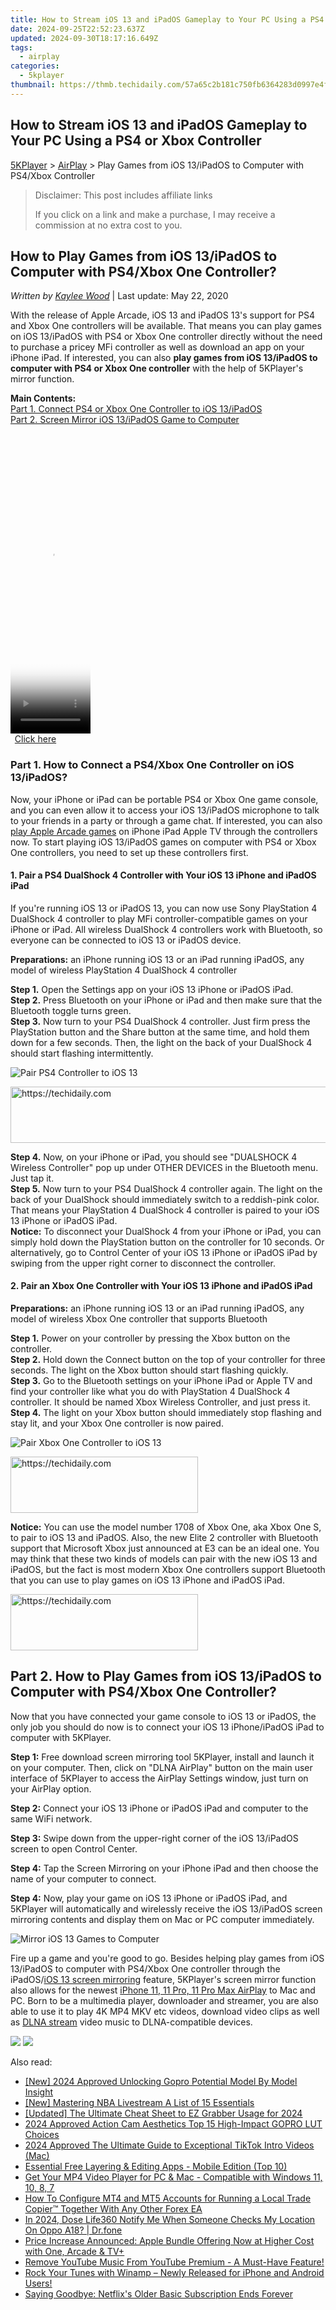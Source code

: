 ```yaml
---
title: How to Stream iOS 13 and iPadOS Gameplay to Your PC Using a PS4 or Xbox Controller
date: 2024-09-25T22:52:23.637Z
updated: 2024-09-30T18:17:16.649Z
tags:
  - airplay
categories:
  - 5kplayer
thumbnail: https://thmb.techidaily.com/57a65c2b181c750fb6364283d0997e4f78e21ce130fdd9928a29e2fa7b69ddd1.jpg
---
```


## How to Stream iOS 13 and iPadOS Gameplay to Your PC Using a PS4 or Xbox Controller

[5KPlayer](https://tools.techidaily.com/5kplayer/products/) \> [AirPlay](https://tools.techidaily.com/5kplayer/airplay/) \> Play Games from iOS 13/iPadOS to Computer with PS4/Xbox Controller

>  Disclaimer: This post includes affiliate links
>
>  If you click on a link and make a purchase, I may receive a commission at no extra cost to you.
>

## How to Play Games from iOS 13/iPadOS to Computer with PS4/Xbox One Controller?

 _Written by [Kaylee Wood](https://www.quora.com/profile/Amanda-Hu-21)_ | Last update: May 22, 2020

With the release of Apple Arcade, iOS 13 and iPadOS 13's support for PS4 and Xbox One controllers will be available. That means you can play games on iOS 13/iPadOS with PS4 or Xbox One controller directly without the need to purchase a pricey MFi controller as well as download an app on your iPhone iPad. If interested, you can also **play games from iOS 13/iPadOS to computer with PS4 or Xbox One controller** with the help of 5KPlayer's mirror function.

**Main Contents:**  
[Part 1\. Connect PS4 or Xbox One Controller to iOS 13/iPadOS](https://tools.techidaily.com/5kplayer/airplay/)  
[Part 2\. Screen Mirror iOS 13/iPadOS Game to Computer](https://tools.techidaily.com/5kplayer/airplay/)

<!-- affiliate ads begin -->
<span id="1977020">
					<video width="128" height="480" style="cursor:pointer"
           poster="//a.impactradius-go.com/display-clicktoplayimage/1977020.png"
           onclick="if(!this.playClicked){this.play();this.setAttribute('controls',true);this.playClicked=true;}">
	   <source src="//a.impactradius-go.com/display-ad/22993-1977020">
	   <img src="//a.impactradius-go.com/display-clicktoplayimage/1977020.png" style="border: none; height: 100%; width: 100%; object-fit: contain">
	</video>
	<div style="width:80px;text-align:center"><a href="javascript:window.open(decodeURIComponent('https%3A%2F%2Fhomestyler.sjv.io%2Fc%2F5597632%2F1977020%2F22993'), '_blank');void(0);">Click here</a></div>
</span>
<img height="0" width="0" src="https://imp.pxf.io/i/5597632/1977020/22993" style="position:absolute;visibility:hidden;" border="0" />
<!-- affiliate ads end -->

### Part 1\. How to Connect a PS4/Xbox One Controller on iOS 13/iPadOS?

Now, your iPhone or iPad can be portable PS4 or Xbox One game console, and you can even allow it to access your iOS 13/iPadOS microphone to talk to your friends in a party or through a game chat. If interested, you can also [play Apple Arcade games](https://tools.techidaily.com/5kplayer/airplay/) on iPhone iPad Apple TV through the controllers now. To start playing iOS 13/iPadOS games on computer with PS4 or Xbox One controllers, you need to set up these controllers first.

#### **1\. Pair a PS4 DualShock 4 Controller with Your iOS 13 iPhone and iPadOS iPad**

If you're running iOS 13 or iPadOS 13, you can now use Sony PlayStation 4 DualShock 4 controller to play MFi controller-compatible games on your iPhone or iPad. All wireless DualShock 4 controllers work with Bluetooth, so everyone can be connected to iOS 13 or iPadOS device.

**Preparations:** an iPhone running iOS 13 or an iPad running iPadOS, any model of wireless PlayStation 4 DualShock 4 controller

**Step 1.** Open the Settings app on your iOS 13 iPhone or iPadOS iPad.  
**Step 2.** Press Bluetooth on your iPhone or iPad and then make sure that the Bluetooth toggle turns green.  
**Step 3.** Now turn to your PS4 DualShock 4 controller. Just firm press the PlayStation button and the Share button at the same time, and hold them down for a few seconds. Then, the light on the back of your DualShock 4 should start flashing intermittently. 

![Pair PS4 Controller to iOS 13](https://www.5kplayer.com/airplay/img/pair-ps4-controller-to-ios13.jpg) 

<!-- affiliate ads begin -->
<a href="https://ephamedtechinc.pxf.io/c/5597632/2137211/26400" target="_top" id="2137211">
  <img src="//a.impactradius-go.com/display-ad/26400-2137211" border="0" alt="https://techidaily.com" width="728" height="90"/>
</a>
<img height="0" width="0" src="https://ephamedtechinc.pxf.io/i/5597632/2137211/26400" style="position:absolute;visibility:hidden;" border="0" />
<!-- affiliate ads end -->

**Step 4.** Now, on your iPhone or iPad, you should see "DUALSHOCK 4 Wireless Controller" pop up under OTHER DEVICES in the Bluetooth menu. Just tap it.  
**Step 5.** Now turn to your PS4 DualShock 4 controller again. The light on the back of your DualShock should immediately switch to a reddish-pink color. That means your PlayStation 4 DualShock 4 controller is paired to your iOS 13 iPhone or iPadOS iPad.  
**Notice:** To disconnect your DualShock 4 from your iPhone or iPad, you can simply hold down the PlayStation button on the controller for 10 seconds. Or alternatively, go to Control Center of your iOS 13 iPhone or iPadOS iPad by swiping from the upper right corner to disconnect the controller.

#### **2\. Pair an Xbox One Controller with Your iOS 13 iPhone and iPadOS iPad**

**Preparations:** an iPhone running iOS 13 or an iPad running iPadOS, any model of wireless Xbox One controller that supports Bluetooth

**Step 1.** Power on your controller by pressing the Xbox button on the controller.  
**Step 2.** Hold down the Connect button on the top of your controller for three seconds. The light on the Xbox button should start flashing quickly.  
**Step 3.** Go to the Bluetooth settings on your iPhone iPad or Apple TV and find your controller like what you do with PlayStation 4 DualShock 4 controller. It should be named Xbox Wireless Controller, and just press it.  
**Step 4.** The light on your Xbox button should immediately stop flashing and stay lit, and your Xbox One controller is now paired.

![Pair Xbox One Controller to iOS 13](https://www.5kplayer.com/airplay/img/pair-xbox-controller-to-ios13.jpg) 

<!-- affiliate ads begin -->
<a href="https://homestyler.sjv.io/c/5597632/1943750/22993" target="_top" id="1943750">
  <img src="//a.impactradius-go.com/display-ad/22993-1943750" border="0" alt="https://techidaily.com" width="300" height="90"/>
</a>
<img height="0" width="0" src="https://homestyler.sjv.io/i/5597632/1943750/22993" style="position:absolute;visibility:hidden;" border="0" />
<!-- affiliate ads end -->

**Notice:** You can use the model number 1708 of Xbox One, aka Xbox One S, to pair to iOS 13 and iPadOS. Also, the new Elite 2 controller with Bluetooth support that Microsoft Xbox just announced at E3 can be an ideal one. You may think that these two kinds of models can pair with the new iOS 13 and iPadOS, but the fact is most modern Xbox One controllers support Bluetooth that you can use to play games on iOS 13 iPhone and iPadOS iPad.

<!-- affiliate ads begin -->
<a href="https://laganoo.pxf.io/c/5597632/1528685/16446" target="_top" id="1528685">
  <img src="//a.impactradius-go.com/display-ad/16446-1528685" border="0" alt="https://techidaily.com" width="300" height="90"/>
</a>
<img height="0" width="0" src="https://laganoo.pxf.io/i/5597632/1528685/16446" style="position:absolute;visibility:hidden;" border="0" />
<!-- affiliate ads end -->

## Part 2\. How to Play Games from iOS 13/iPadOS to Computer with PS4/Xbox One Controller?

Now that you have connected your game console to iOS 13 or iPadOS, the only job you should do now is to connect your iOS 13 iPhone/iPadOS iPad to computer with 5KPlayer.

 **Step 1:** Free download screen mirroring tool 5KPlayer, install and launch it on your computer. Then, click on "DLNA AirPlay" button on the main user interface of 5KPlayer to access the AirPlay Settings window, just turn on your AirPlay option.

**Step 2:** Connect your iOS 13 iPhone or iPadOS iPad and computer to the same WiFi network.

**Step 3:** Swipe down from the upper-right corner of the iOS 13/iPadOS screen to open Control Center.

**Step 4:** Tap the Screen Mirroring on your iPhone iPad and then choose the name of your computer to connect.

**Step 4:** Now, play your game on iOS 13 iPhone or iPadOS iPad, and 5KPlayer will automatically and wirelessly receive the iOS 13/iPadOS screen mirroring contents and display them on Mac or PC computer immediately.

![Mirror iOS 13 Games to Computer](https://www.5kplayer.com/airplay/img/airplay-ipad-2-to-mac.jpg) 

Fire up a game and you're good to go. Besides helping play games from iOS 13/iPadOS to computer with PS4/Xbox One controller through the iPadOS/[iOS 13 screen mirroring](https://tools.techidaily.com/5kplayer/airplay/) feature, 5KPlayer's screen mirror function also allows for the newest [iPhone 11, 11 Pro, 11 Pro Max AirPlay](https://tools.techidaily.com/5kplayer/airplay/) to Mac and PC. Born to be a multimedia player, downloader and streamer, you are also able to use it to play 4K MP4 MKV etc videos, download video clips as well as [DLNA stream](https://tools.techidaily.com/5kplayer/dlna/) video music to DLNA-compatible devices.

[![](https://www.5kplayer.com/airplay/../button/freedownwhitewin.png)](https://tools.techidaily.com/5kplayer/products/) [![](https://www.5kplayer.com/airplay/../button/freedownbackmac.png)](https://tools.techidaily.com/5kplayer/products/)

<ins class="adsbygoogle"
     style="display:block"
     data-ad-format="autorelaxed"
     data-ad-client="ca-pub-7571918770474297"
     data-ad-slot="1223367746"></ins>

<ins class="adsbygoogle"
     style="display:block"
     data-ad-client="ca-pub-7571918770474297"
     data-ad-slot="8358498916"
     data-ad-format="auto"
     data-full-width-responsive="true"></ins>

<span class="atpl-alsoreadstyle">Also read:</span>
<div><ul>
<li><a href="https://fox-http.techidaily.com/new-2024-approved-unlocking-gopro-potential-model-by-model-insight/"><u>[New] 2024 Approved Unlocking Gopro Potential Model By Model Insight</u></a></li>
<li><a href="https://extra-support.techidaily.com/new-mastering-nba-livestream-a-list-of-15-essentials/"><u>[New] Mastering NBA Livestream A List of 15 Essentials</u></a></li>
<li><a href="https://video-capture.techidaily.com/updated-the-ultimate-cheat-sheet-to-ez-grabber-usage-for-2024/"><u>[Updated] The Ultimate Cheat Sheet to EZ Grabber Usage for 2024</u></a></li>
<li><a href="https://extra-information.techidaily.com/2024-approved-action-cam-aesthetics-top-15-high-impact-gopro-lut-choices/"><u>2024 Approved Action Cam Aesthetics Top 15 High-Impact GOPRO LUT Choices</u></a></li>
<li><a href="https://tiktok-video-recordings.techidaily.com/2024-approved-the-ultimate-guide-to-exceptional-tiktok-intro-videos-mac/"><u>2024 Approved The Ultimate Guide to Exceptional TikTok Intro Videos (Mac)</u></a></li>
<li><a href="https://extra-resources.techidaily.com/essential-free-layering-and-editing-apps-mobile-edition-top-10/"><u>Essential Free Layering & Editing Apps - Mobile Edition (Top 10)</u></a></li>
<li><a href="https://tech-revival.techidaily.com/get-your-mp4-video-player-for-pc-and-mac-compatible-with-windows-11-10-8-7/"><u>Get Your MP4 Video Player for PC & Mac - Compatible with Windows 11, 10, 8, 7</u></a></li>
<li><a href="https://phone-solutions.techidaily.com/how-to-configure-mt4-and-mt5-accounts-for-running-a-local-trade-copier-tm-together-with-any-other-forex-ea-by-mt4copier-guide/"><u>How To Configure MT4 and MT5 Accounts for Running a Local Trade Copier™ Together With Any Other Forex EA</u></a></li>
<li><a href="https://review-topics.techidaily.com/in-2024-dose-life360-notify-me-when-someone-checks-my-location-on-oppo-a18-drfone-by-drfone-virtual-android/"><u>In 2024, Dose Life360 Notify Me When Someone Checks My Location On Oppo A18? | Dr.fone</u></a></li>
<li><a href="https://media-tips.techidaily.com/price-increase-announced-apple-bundle-offering-now-at-higher-cost-with-one-arcade-and-tvplus/"><u>Price Increase Announced: Apple Bundle Offering Now at Higher Cost with One, Arcade & TV+</u></a></li>
<li><a href="https://media-tips.techidaily.com/remove-youtube-music-from-youtube-premium-a-must-have-feature/"><u>Remove YouTube Music From YouTube Premium - A Must-Have Feature!</u></a></li>
<li><a href="https://media-tips.techidaily.com/rock-your-tunes-with-winamp-newly-released-for-iphone-and-android-users/"><u>Rock Your Tunes with Winamp – Newly Released for iPhone and Android Users!</u></a></li>
<li><a href="https://media-tips.techidaily.com/saying-goodbye-netflixs-older-basic-subscription-ends-forever/"><u>Saying Goodbye: Netflix's Older Basic Subscription Ends Forever</u></a></li>
</ul></div>

